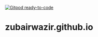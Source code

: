[![Gitpod ready-to-code](https://img.shields.io/badge/Gitpod-ready--to--code-blue?logo=gitpod)](https://gitpod.io/#https://github.com/zubairwazir/zubairwazir.github.io)

# zubairwazir.github.io
